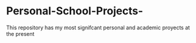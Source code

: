 # Personal-School-Projects-

This repository has my most signifcant personal and academic proyects at the present
